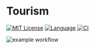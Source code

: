 # Tourism

<!-- [START BADGES] -->
<!-- Please keep comment here to allow auto update -->
[![MIT License](https://img.shields.io/github/license/yohan-kang/Tourism?style=flat-square)](https://github.com/yohan-kang/Tourism/blob/master/LICENSE)
[![Language](https://img.shields.io/github/languages/top/yohan-kang/Tourism?style=flat-square)](https://www.typescriptlang.org)
[![CI](https://img.shields.io/github/workflow/status/yohan-kang/Tourism/django.yml?style=flat-square)](https://github.com/yohan-kang/Tourism/actions/workflows/django.yml)
<!-- [END BADGES] -->

![example workflow](https://github.com/yohan-kang/Tourism/actions/workflows/django.yml/badge.svg)

